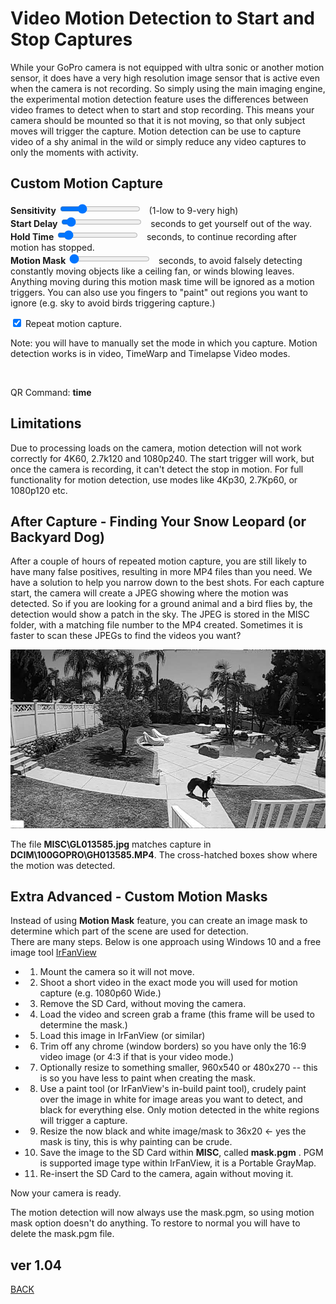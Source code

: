 <script src="../../jquery.min.js"></script>
<script src="../../qrcodeborder.js"></script>
<style>
        #qrcode{
            width: 100%;
        }
        div{
            width: 100%;
            display: inline-block;
        }
</style>

# Video Motion Detection to Start and Stop Captures

While your GoPro camera is not equipped with ultra sonic or another motion sensor, it does have a very high resolution image sensor that is active even when the camera is not recording. So simply using the main imaging engine, the experimental motion detection feature uses the differences between video frames to detect when to start and stop recording. This means your camera should be mounted so that it is not moving, so that only subject moves will trigger the capture. Motion detection can be use to capture video of a shy animal in the wild or simply reduce any video captures to only the moments with activity.

## Custom Motion Capture

**Sensitivity** <input type="range" id="snstvty" name="snstvty" min="1" max="9" value="3"><label for="snstvty"></label>&nbsp;&nbsp;<b id="snstvtytext"></b> (1-low to 9-very high)<br>
**Start Delay** <input type="range" id="delay" name="delay" min="0" max="60" value="4"><label for="delay"></label>&nbsp;&nbsp;<b id="delaytext"></b> seconds to get yourself out of the way.<br>
**Hold Time** <input type="range" id="hold" name="hold" min="0" max="60" value="5"><label for="hold"></label>&nbsp;&nbsp;<b id="holdtext"></b> seconds, to continue recording after motion has stopped.<br> 
**Motion Mask**  <input type="range" id="mask" name="mask" min="0" max="20" value="0"><label for="mask"></label>&nbsp;&nbsp;<b id="masktext"></b> seconds, to avoid falsely detecting constantly moving objects like a ceiling fan, or winds blowing leaves. Anything moving during this motion mask time will be ignored as a motion triggers. You can also use you fingers to "paint" out regions you want to ignore (e.g. sky to avoid birds triggering capture.)<br> 

<input type="checkbox" id="repeat" name="repeat" checked> 
<label for="repeat">Repeat motion capture.</label><br>

Note: you will have to manually set the mode in which you capture.  Motion detection works is in video, TimeWarp and Timelapse Video modes. 
 
<center>
<div id="qrcode"></div>
<br>
</center>

QR Command: <b id="qrtext">time</b><br>

## Limitations

Due to processing loads on the camera, motion detection will not work correctly for 4K60, 2.7k120 and 1080p240.  The start trigger will work, but once the camera is recording, it can't detect the stop in motion. For full functionality for motion detection, use modes like 4Kp30, 2.7Kp60, or 1080p120 etc.

## After Capture - Finding Your Snow Leopard (or Backyard Dog)

After a couple of hours of repeated motion capture, you are still likely to have many false positives, resulting in more MP4 files than you need. We have a solution to help you narrow down to the best shots. For each capture start, the camera will create a JPEG showing where the motion was detected. So if you are looking for a ground animal and a bird flies by, the detection would show a patch in the sky. The JPEG is stored in the MISC folder, with a matching file number to the MP4 created. Sometimes it is faster to scan these JPEGs to find the videos you want?

![GL013585.jpg](GL013585.jpg)

The file **MISC\GL013585.jpg** matches capture in **DCIM\100GOPRO\GH013585.MP4**. The cross-hatched boxes show where the motion was detected. 

## Extra Advanced - Custom Motion Masks

Instead of using **Motion Mask** feature, you can create an image mask to determine which part of the scene are used for detection.  
There are many steps. Below is one approach using Windows 10 and a free image tool [IrFanView](https://www.irfanview.com/)
 
* 1) Mount the camera so it will not move.
* 2) Shoot a short video in the exact mode you will used for motion capture (e.g. 1080p60 Wide.)
* 3) Remove the SD Card, without moving the camera.
* 4) Load the video and screen grab a frame (this frame will be used to determine the mask.)
* 5) Load this image in IrFanView (or similar)
* 6) Trim off any chrome (window borders) so you have only the 16:9 video image (or 4:3 if that is your video mode.)
* 7) Optionally resize to something smaller, 960x540 or 480x270 -- this is so you have less to paint when creating the mask.
* 8) Use a paint tool (or IrFanView's in-build paint tool), crudely paint over the image in white for image areas you want to detect, and black for everything else.  Only motion detected in the white regions will trigger a capture.  
* 9) Resize the now black and white image/mask to 36x20  <- yes the mask is tiny, this is why painting can be crude.
* 10) Save the image to the SD Card within **MISC**, called **mask.pgm** .  PGM is supported image type within IrFanView, it is a Portable GrayMap.
* 11) Re-insert the SD Card to the camera, again without moving it.

Now your camera is ready.

The motion detection will now always use the mask.pgm, so using motion mask option doesn't do anything. To restore to normal you will have to delete the mask.pgm file.
		
## ver 1.04
[BACK](..)

<script>
var once = true;
var qrcode;
var cmd = "oC";
var lasttimecmd = "";
var changed = true;

function dcmd(cmd, id) {
    var x;
	if(document.getElementById(id) !== null)
	{
		x = document.getElementById(id).checked;
		if( x === true)
			cmd = cmd + document.getElementById(id).value;
	}
	else
	{
	    var i;
		for (i = 1; i < 15; i++) { 
			var newid = id+i;
			if(document.getElementById(newid) !== null)
			{
				x = document.getElementById(newid).checked;
				if( x === true)
					cmd = cmd + document.getElementById(newid).value;
			}
		}
	}
	return cmd;
}

function makeQR() 
{	
  if(once === true)
  {
    qrcode = new QRCode(document.getElementById("qrcode"), 
    {
      text : "!oMBURN=\"\"",
      width : 360,
      height : 360,
      correctLevel : QRCode.CorrectLevel.M
    });
    once = false;
  }
}

function timeLoop()
{
  if(document.getElementById("snstvty") !== null)
  {
	var snstvty = parseInt(document.getElementById("snstvty").value);	
	document.getElementById("snstvtytext").innerHTML = snstvty;	
		
	var delay = parseInt(document.getElementById("delay").value);	
	document.getElementById("delaytext").innerHTML = delay;	
	
	var mask = parseInt(document.getElementById("mask").value);	
	document.getElementById("masktext").innerHTML = mask;	
	
	var hold = parseInt(document.getElementById("hold").value);	
	document.getElementById("holdtext").innerHTML = hold;	
		
	cmd = "oC" + "!SM" + snstvty;	
	if(delay > 0) cmd = cmd + 'D' + delay;
	if(mask > 0) cmd = cmd + 'M' + mask;
	if(hold > 0) cmd = cmd + 'H' + hold;	
	
    if(document.getElementById("repeat") != null)
    {
      if(document.getElementById("repeat").checked == true)
      {
        cmd = cmd + "!R";
      }
    }
  }
  
  qrcode.clear(); 
  qrcode.makeCode(cmd);
  
  if(cmd != lasttimecmd)
  {
	changed = true;
	lasttimecmd = cmd;
  }
	
  if(changed === true)
  {
	document.getElementById("qrtext").innerHTML = cmd;
	changed = false;
  }
  
  var t = setTimeout(timeLoop, 100);
}

function myReloadFunction() {
  location.reload();
}

makeQR();
timeLoop();


</script>
